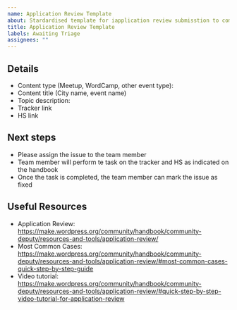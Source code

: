 ```yaml
---
name: Application Review Template
about: Stardardised template for iapplication review submisstion to community team
title: Application Review Template
labels: Awaiting Triage
assignees: ""
---
```


<!--
Please fill out ALL required sections.

Before submitting please check if the application has already been reported by searching https://github.com/WordPress/Community-Issue-Tracker/issues.

-->

## Details

- Content type (Meetup, WordCamp, other event type):
- Content title (City name, event name)
- Topic description: 
- Tracker link
- HS link

## Next steps
- Please assign the issue to the team member
- Team member will perform te task on the tracker and HS as indicated on the handbook 
- Once the task is completed, the team member can mark the issue as fixed

## Useful Resources
- Application Review: https://make.wordpress.org/community/handbook/community-deputy/resources-and-tools/application-review/
- Most Common Cases: https://make.wordpress.org/community/handbook/community-deputy/resources-and-tools/application-review/#most-common-cases-quick-step-by-step-guide
- Video tutorial: https://make.wordpress.org/community/handbook/community-deputy/resources-and-tools/application-review/#quick-step-by-step-video-tutorial-for-application-review
